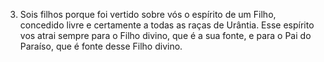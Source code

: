 ﻿3. Sois filhos porque foi vertido sobre vós o espírito de um Filho, concedido livre e certamente a todas as raças de Urântia. Esse espírito vos atrai sempre para o Filho divino, que é a sua fonte, e para o Pai do Paraíso, que é fonte desse Filho divino.
